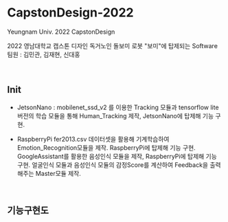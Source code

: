 # CapstonDesign-2022
Yeungnam Univ. 2022 CapstonDesign

2022 영남대학교 캡스톤 디자인 독거노인 돌보미 로봇 "보미"에 탑제되는 Software
팀원 : 김민관, 김재현, 신대홍

<br/>

## Init
- JetsonNano : 
  mobilenet_ssd_v2 를 이용한 Tracking 모듈과 tensorflow lite 버전의 학습 모듈을 통해 Human_Tracking 제작, JetsonNano에 탑제해 기능 구현.
  
- RaspberryPi
  fer2013.csv 데이터셋을 활용해 기계학습하여 Emotion_Recognition모듈을 제작. RaspberryPi에 탑제해 기능 구현.
  GoogleAssistant를 활용한 음성인식 모듈을 제작,  RaspberryPi에 탑제해 기능 구현.
  얼굴인식 모듈과 음성인식 모듈의 감정Score를 계산하여 Feedback을 출력해주는 Master모듈 제작.
  
<br/>

## 기능구현도

##
